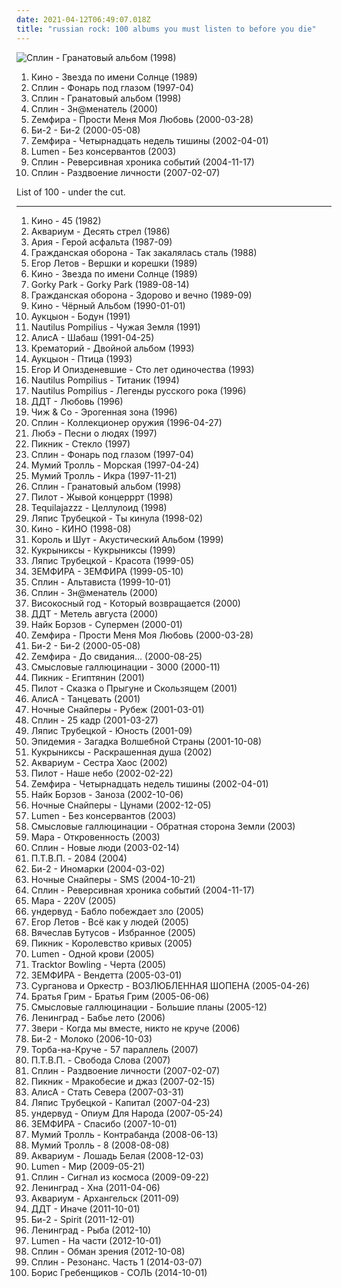```yaml
---
date: 2021-04-12T06:49:07.018Z
title: "russian rock: 100 albums you must listen to before you die"
---
```

![Сплин - Гранатовый альбом (1998)](https://img.discogs.com/0SuPxfEu6T74Pw_wmSg7dk4zNZg=/fit-in/600x610/filters:strip_icc():format(jpeg):mode_rgb():quality(90)/discogs-images/R-9111371-1474970082-8131.jpeg.jpg "Сплин - Гранатовый альбом (1998)")
<ol class="albums">
<li data-cover="https://img.discogs.com/KRAsF06OwWq8BQJ_h4tPqnfqoWU=/fit-in/394x608/filters:strip_icc():format(jpeg):mode_rgb():quality(90)/discogs-images/R-7174417-1435394577-3151.png.jpg" data-tags="russian rock" role="button">Кино - Звезда по имени Солнце (1989)</li>
<li data-cover="http://coverartarchive.org/release/1aaa0434-20d7-3d2b-8bf7-111fea7805ca/11674927194-500.jpg" data-tags="russian rock" role="button">Сплин - Фонарь под глазом (1997-04)</li>
<li data-cover="https://img.discogs.com/0SuPxfEu6T74Pw_wmSg7dk4zNZg=/fit-in/600x610/filters:strip_icc():format(jpeg):mode_rgb():quality(90)/discogs-images/R-9111371-1474970082-8131.jpeg.jpg" data-tags="russian rock, rock" role="button">Сплин - Гранатовый альбом (1998)</li>
<li data-cover="http://coverartarchive.org/release/80fefa12-27e8-4b41-8732-08d161b6f3e5/3408942818-500.jpg" data-tags="russian rock" role="button">Сплин - Зн@менатель (2000)</li>
<li data-cover="http://coverartarchive.org/release/c890f158-7efa-4d0c-9646-a530493ce315/1405666877-500.jpg" data-tags="russian rock" role="button">Zемфира - Прости Меня Моя Любовь (2000-03-28)</li>
<li data-cover="http://coverartarchive.org/release/d428c5a2-683a-4691-8890-330c782437fe/10677133074-500.jpg" data-tags="russian rock" role="button">Би-2 - Би-2 (2000-05-08)</li>
<li data-cover="http://coverartarchive.org/release/103472d6-746e-4533-be60-ba95bb4383fb/1406115627-500.jpg" data-tags="russian rock, rock" role="button">Zемфира - Четырнадцать недель тишины (2002-04-01)</li>
<li data-cover="http://coverartarchive.org/release/1b904546-2f92-47a7-ac1e-f9e304babe09/9478670539-500.jpg" data-tags="russian rock" role="button">Lumen - Без консервантов (2003)</li>
<li data-cover="http://coverartarchive.org/release/00de0496-da48-46cc-9199-e3b7b0d13ece/3409380950-500.jpg" data-tags="rock, russian, russian rock" role="button">Сплин - Реверсивная хроника событий (2004-11-17)</li>
<li data-cover="http://coverartarchive.org/release/8014f993-3a10-43e6-91fc-e70e916e82ae/3409391770-500.jpg" data-tags="russian rock" role="button">Сплин - Раздвоение личности (2007-02-07)</li>
</ol>
List of 100 - under the cut.
<!-- more -->

_________________

<ol class="albums">
<li data-cover="https://img.discogs.com/kw26UUKrLgrQ0RBXou7isOp6UoA=/fit-in/600x939/filters:strip_icc():format(jpeg):mode_rgb():quality(90)/discogs-images/R-2470436-1285853392.jpeg.jpg" data-tags="russian rock" role="button">
Кино - 45 (1982)
</li>
<li data-cover="https://img.discogs.com/strtilJSiXOkfhnzPtmFzqz-ECo=/fit-in/600x629/filters:strip_icc():format(jpeg):mode_rgb():quality(90)/discogs-images/R-4359117-1362763051-9248.jpeg.jpg" data-tags="russian, russian rock" role="button">
Аквариум - Десять стрел (1986)
</li>
<li data-cover="https://img.discogs.com/oUDMukNxLs1rJfJI-FNy8eGRZXM=/fit-in/600x603/filters:strip_icc():format(jpeg):mode_rgb():quality(90)/discogs-images/R-6849577-1446741517-4774.jpeg.jpg" data-tags="heavy metal" role="button">
Ария - Герой асфальта (1987-09)
</li>
<li data-cover="http://coverartarchive.org/release/9a3b0aa2-ae23-46de-8de8-e542f33c5f71/24918318790-500.jpg" data-tags="rock, punk, post-punk, psychedelic rock, russian rock" role="button">
Гражданская оборона - Так закалялась сталь (1988)
</li>
<li data-cover="https://img.discogs.com/d0oolr3BFqouY4yHt_XsK2gyRr8=/fit-in/600x540/filters:strip_icc():format(jpeg):mode_rgb():quality(90)/discogs-images/R-1799812-1298449236.jpeg.jpg" data-tags="russian rock" role="button">
Егор Летов - Вершки и корешки (1989)
</li>
<li data-cover="https://img.discogs.com/KRAsF06OwWq8BQJ_h4tPqnfqoWU=/fit-in/394x608/filters:strip_icc():format(jpeg):mode_rgb():quality(90)/discogs-images/R-7174417-1435394577-3151.png.jpg" data-tags="russian rock" role="button">
Кино - Звезда по имени Солнце (1989)
</li>
<li data-cover="http://coverartarchive.org/release/fe7ce7e4-336d-45eb-8256-fca43c85b8d3/18417620964-500.jpg" data-tags="hard rock" role="button">
Gorky Park - Gorky Park (1989-08-14)
</li>
<li data-cover="http://coverartarchive.org/release/661fe0c5-e8e4-47f5-9b51-9558b1e79c8a/14360892612-500.jpg" data-tags="punk, noise rock, post-punk, russian rock" role="button">
Гражданская оборона - Здорово и вечно (1989-09)
</li>
<li data-cover="http://coverartarchive.org/release/067d4e72-783c-322c-96f2-c2842550a5bc/9374298882-500.jpg" data-tags="rock, new wave, post-punk, russian rock" role="button">
Кино - Чёрный Альбом (1990-01-01)
</li>
<li data-cover="https://img.discogs.com/KhYo3RVKihmFn5C6EVmD_oIvp_I=/fit-in/600x591/filters:strip_icc():format(jpeg):mode_rgb():quality(90)/discogs-images/R-1640147-1238269022.jpeg.jpg" data-tags="post-punk, psychedelic, russian, russian rock, art-rock, avant-jazz, jazz-rock" role="button">
Аукцыон - Бодун (1991)
</li>
<li data-cover="http://coverartarchive.org/release/ed419c7f-a724-43d4-a5ed-fb5b4976d27b/4166591941-500.jpg" data-tags="post-punk, russian" role="button">
Nautilus Pompilius - Чужая Земля (1991)
</li>
<li data-cover="https://img.discogs.com/TNBHHvcZ5JAHZtX8BXCqbg4WJtc=/fit-in/600x598/filters:strip_icc():format(jpeg):mode_rgb():quality(90)/discogs-images/R-2442940-1284318700.jpeg.jpg" data-tags="russian rock" role="button">
АлисА - Шабаш (1991-04-25)
</li>
<li data-cover="http://coverartarchive.org/release/b49ef55a-d9ff-4e06-8c71-e50226122211/5376021504-500.jpg" data-tags="russian rock" role="button">
Крематорий - Двойной альбом (1993)
</li>
<li data-cover="http://coverartarchive.org/release/7cf2a8c6-f2fb-4f99-a316-d9fbb8044667/9283951283-500.jpg" data-tags="psychedelic" role="button">
Аукцыон - Птица (1993)
</li>
<li data-cover="https://img.discogs.com/5sd-ann7Ge6QoN6Hupq1pRjr0rs=/fit-in/600x636/filters:strip_icc():format(jpeg):mode_rgb():quality(90)/discogs-images/R-1290952-1402517988-9298.jpeg.jpg" data-tags="psychedelic rock, post-punk" role="button">
Егор И Опизденевшие - Сто лет одиночества (1993)
</li>
<li data-cover="https://via.placeholder.com/450" data-tags="new wave, post-punk" role="button">
Nautilus Pompilius - Титаник (1994)
</li>
<li data-cover="https://img.discogs.com/PV6LijxrU5kiF4qFR4gV9cFmFdY=/fit-in/600x607/filters:strip_icc():format(jpeg):mode_rgb():quality(90)/discogs-images/R-10076967-1491749418-8677.jpeg.jpg" data-tags="russian rock" role="button">
Nautilus Pompilius - Легенды русского рока (1996)
</li>
<li data-cover="http://coverartarchive.org/release/c6e99ce9-3d8d-4a71-a3d1-6f52ca37dde8/7228131962-500.jpg" data-tags="russian rock" role="button">
ДДТ - Любовь (1996)
</li>
<li data-cover="http://coverartarchive.org/release/42c11713-eceb-393c-b4a0-aae5977fa098/3204253087-500.jpg" data-tags="russian rock" role="button">
Чиж & Co - Эрогенная зона (1996)
</li>
<li data-cover="http://coverartarchive.org/release/8ee696a2-a2df-3103-9552-84bc89c1b21f/10018803050-500.jpg" data-tags="russian, russian rock" role="button">
Сплин - Коллекционер оружия (1996-04-27)
</li>
<li data-cover="http://coverartarchive.org/release/73e705c9-7d68-49bd-b72e-4bada7f42e9a/13178737648-500.jpg" data-tags="russian rock" role="button">
Любэ - Песни о людях (1997)
</li>
<li data-cover="https://img.discogs.com/YxSU-35yEdwE26kQG4494Heqxaw=/fit-in/600x606/filters:strip_icc():format(jpeg):mode_rgb():quality(90)/discogs-images/R-10372012-1496166488-6200.jpeg.jpg" data-tags="russian rock" role="button">
Пикник - Стекло (1997)
</li>
<li data-cover="http://coverartarchive.org/release/1aaa0434-20d7-3d2b-8bf7-111fea7805ca/11674927194-500.jpg" data-tags="russian rock" role="button">
Сплин - Фонарь под глазом (1997-04)
</li>
<li data-cover="https://img.discogs.com/Z3k4WScRca3dg26gDogwYFL1N3k=/fit-in/556x600/filters:strip_icc():format(jpeg):mode_rgb():quality(90)/discogs-images/R-5197595-1387193447-1676.jpeg.jpg" data-tags="russian rock, rock, pop-rock, russian" role="button">
Мумий Тролль - Морская (1997-04-24)
</li>
<li data-cover="http://coverartarchive.org/release/d768f402-e6ad-443b-9551-5c9e2f25ab9d/12162231602-500.jpg" data-tags="rock, 90s, alternative" role="button">
Мумий Тролль - Икра (1997-11-21)
</li>
<li data-cover="https://img.discogs.com/0SuPxfEu6T74Pw_wmSg7dk4zNZg=/fit-in/600x610/filters:strip_icc():format(jpeg):mode_rgb():quality(90)/discogs-images/R-9111371-1474970082-8131.jpeg.jpg" data-tags="russian rock, rock" role="button">
Сплин - Гранатовый альбом (1998)
</li>
<li data-cover="http://coverartarchive.org/release/dcf782ab-b725-4a26-9907-62967b2cae8f/12163572022-500.jpg" data-tags="russian rock" role="button">
Пилот - Жывой концерррт (1998)
</li>
<li data-cover="https://img.discogs.com/lThVS11Yqo0kOttfLoMsJeWfNGM=/fit-in/600x600/filters:strip_icc():format(jpeg):mode_rgb():quality(90)/discogs-images/R-1287563-1206626186.jpeg.jpg" data-tags="rock, alternative, alternative rock, experimental, progressive rock, russian, russian rock, feelee, tequilajazzz" role="button">
Tequilajazzz - Целлулоид (1998)
</li>
<li data-cover="http://coverartarchive.org/release/977ebcc6-6093-4135-81b2-35b952af51ce/5109695318-500.jpg" data-tags="belarusian" role="button">
Ляпис Трубецкой - Ты кинула (1998-02)
</li>
<li data-cover="http://coverartarchive.org/release/ff9f70b1-7106-4de9-ba4a-d2339c313236/5110648992-500.jpg" data-tags="rock" role="button">
Кино - КИНО (1998-08)
</li>
<li data-cover="http://coverartarchive.org/release/bbc9e79c-6c53-3865-b74c-bd9bea133baa/7047433301-500.jpg" data-tags="punk rock" role="button">
Король и Шут - Акустический Альбом (1999)
</li>
<li data-cover="http://coverartarchive.org/release/e14b49ce-056d-4688-8278-03cb597df1ca/7047332743-500.jpg" data-tags="rock, russian, russian rock" role="button">
Кукрыниксы - Кукрыниксы (1999)
</li>
<li data-cover="http://coverartarchive.org/release/470ff4dc-46a8-4972-976e-e7b8846db2d0/5109689506-500.jpg" data-tags="rock, russian rock, brutal kircore, belarussia, hdd" role="button">
Ляпис Трубецкой - Красота (1999-05)
</li>
<li data-cover="http://coverartarchive.org/release/d2519293-b0d9-43d8-a669-d52796161c7f/1412312432-500.jpg" data-tags="russian" role="button">
ЗЕМФИРА - ЗЕМФИРА (1999-05-10)
</li>
<li data-cover="http://coverartarchive.org/release/8f6871a9-895e-4a11-b8f2-31a0f11dd46f/3408937704-500.jpg" data-tags="russian rock, rock" role="button">
Сплин - Альтависта (1999-10-01)
</li>
<li data-cover="http://coverartarchive.org/release/80fefa12-27e8-4b41-8732-08d161b6f3e5/3408942818-500.jpg" data-tags="russian rock" role="button">
Сплин - Зн@менатель (2000)
</li>
<li data-cover="http://coverartarchive.org/release/5cb5921e-5933-46bb-af51-b3347ac69028/24339087883-500.jpg" data-tags="russian" role="button">
Високосный год - Который возвращается (2000)
</li>
<li data-cover="http://coverartarchive.org/release/a7fb1924-92ca-4d9e-a67a-01c84c04634c/28163635576-500.jpg" data-tags="rock, russian, russian rock, album" role="button">
ДДТ - Метель августа (2000)
</li>
<li data-cover="http://coverartarchive.org/release/08d21574-92f3-4ed1-bcc4-a5b46a8e2902/7194655449-500.jpg" data-tags="russian rock" role="button">
Найк Борзов - Супермен (2000-01)
</li>
<li data-cover="http://coverartarchive.org/release/c890f158-7efa-4d0c-9646-a530493ce315/1405666877-500.jpg" data-tags="russian rock" role="button">
Zемфира - Прости Меня Моя Любовь (2000-03-28)
</li>
<li data-cover="http://coverartarchive.org/release/d428c5a2-683a-4691-8890-330c782437fe/10677133074-500.jpg" data-tags="russian rock" role="button">
Би-2 - Би-2 (2000-05-08)
</li>
<li data-cover="http://coverartarchive.org/release/001f079c-6ca7-4956-a86f-076cb47e8840/1438365364-500.jpg" data-tags="russian rock" role="button">
Zемфира - До свидания... (2000-08-25)
</li>
<li data-cover="https://img.discogs.com/MRVPHCqK3kRID_THMMDE-knKCAw=/fit-in/600x948/filters:strip_icc():format(jpeg):mode_rgb():quality(90)/discogs-images/R-3306344-1324997694.jpeg.jpg" data-tags="rock, russian rock" role="button">
Смысловые галлюцинации - 3000 (2000-11)
</li>
<li data-cover="http://coverartarchive.org/release/a0057a8f-9adf-4d37-94da-2dab759e5e48/7047235915-500.jpg" data-tags="russian rock, classic rock" role="button">
Пикник - Египтянин (2001)
</li>
<li data-cover="http://coverartarchive.org/release/a6d1c17a-ce46-4d61-a921-2060d8828c47/12163560446-500.jpg" data-tags="rock, russian rock" role="button">
Пилот - Сказка о Прыгуне и Скользящем (2001)
</li>
<li data-cover="http://coverartarchive.org/release/eede407e-ca89-4722-97b1-bee154264791/26176992558-500.jpg" data-tags="russian rock" role="button">
АлисА - Танцевать (2001)
</li>
<li data-cover="http://coverartarchive.org/release/1c20734a-15fb-479c-a82d-f6d7f33898f0/6680534871-500.jpg" data-tags="russian rock" role="button">
Ночные Снайперы - Рубеж (2001-03-01)
</li>
<li data-cover="http://coverartarchive.org/release/43e99aec-eddc-42e2-b769-ebc2543dbfbb/10018795821-500.jpg" data-tags="progressive rock" role="button">
Сплин - 25 кадр (2001-03-27)
</li>
<li data-cover="http://coverartarchive.org/release/022e4ff4-0174-401a-b3f8-d243066a1ee8/6376082373-500.jpg" data-tags="rock, russian rock, post-kircore, belarussia, hdd" role="button">
Ляпис Трубецкой - Юность (2001-09)
</li>
<li data-cover="http://coverartarchive.org/release/c94475f2-0c9c-4d28-854e-7907e64f2a9e/9144050916-500.jpg" data-tags="power metal, heavy metal, russian rock" role="button">
Эпидемия - Загадка Волшебной Страны (2001-10-08)
</li>
<li data-cover="http://coverartarchive.org/release/7538a325-569c-4394-bf76-b899584120a5/17435364708-500.jpg" data-tags="punk rock" role="button">
Кукрыниксы - Раскрашенная душа (2002)
</li>
<li data-cover="http://coverartarchive.org/release/2866b01d-6c63-4ef2-9dac-4a81f8d56cf8/5356149199-500.jpg" data-tags="russian rock" role="button">
Аквариум - Сестра Хаос (2002)
</li>
<li data-cover="https://img.discogs.com/0f36ac86c54fe502a205affaefeae52f092904f2/images/spacer.gif" data-tags="russian rock, rock, alternative rock" role="button">
Пилот - Наше небо (2002-02-22)
</li>
<li data-cover="http://coverartarchive.org/release/103472d6-746e-4533-be60-ba95bb4383fb/1406115627-500.jpg" data-tags="russian rock, rock" role="button">
Zемфира - Четырнадцать недель тишины (2002-04-01)
</li>
<li data-cover="http://coverartarchive.org/release/3c0ff601-03cf-4a8f-bc5e-8a26cd116d0c/7194629874-500.jpg" data-tags="alternative" role="button">
Найк Борзов - Заноза (2002-10-06)
</li>
<li data-cover="https://img.discogs.com/TZ30ZOd_G6Snrok-XSMWU3_WD2g=/fit-in/600x911/filters:strip_icc():format(jpeg):mode_rgb():quality(90)/discogs-images/R-2323750-1276951834.jpeg.jpg" data-tags="russian rock" role="button">
Ночные Снайперы - Цунами (2002-12-05)
</li>
<li data-cover="http://coverartarchive.org/release/1b904546-2f92-47a7-ac1e-f9e304babe09/9478670539-500.jpg" data-tags="russian rock" role="button">
Lumen - Без консервантов (2003)
</li>
<li data-cover="http://coverartarchive.org/release/8f46c0ea-beb9-4069-8431-1962f5df30f6/6411365906-500.jpg" data-tags="electronic, indie, rock, indie rock, post-punk, romantic, russian, electro-rock, russian rock, depressive, ekaterinburg, gluki, gluki66" role="button">
Смысловые галлюцинации - Обратная сторона Земли (2003)
</li>
<li data-cover="http://coverartarchive.org/release/dd729d06-09cc-49dc-8bc7-e09fd3006248/27801265989-500.jpg" data-tags="pop-rock, russian rock" role="button">
Мара - Откровенность (2003)
</li>
<li data-cover="http://coverartarchive.org/release/b54e926d-fefe-3de8-84ea-a14b6ce462e0/3409360415-500.jpg" data-tags="rock" role="button">
Сплин - Новые люди (2003-02-14)
</li>
<li data-cover="http://coverartarchive.org/release/0b6f02e6-df1b-473a-8bd8-bbffa7529ce4/10584030292-500.jpg" data-tags="punk, hardcore, post-punk, punk rock, russian rock" role="button">
П.Т.В.П. - 2084 (2004)
</li>
<li data-cover="http://coverartarchive.org/release/74e829b2-6155-49d1-a634-ae72e685e264/11339739256-500.jpg" data-tags="rock, alternative, russian, russian rock, record collection" role="button">
Би-2 - Иномарки (2004-03-02)
</li>
<li data-cover="http://coverartarchive.org/release/2fee274c-f268-4362-bce0-b13036734296/6680546016-500.jpg" data-tags="russian rock" role="button">
Ночные Снайперы - SMS (2004-10-21)
</li>
<li data-cover="http://coverartarchive.org/release/00de0496-da48-46cc-9199-e3b7b0d13ece/3409380950-500.jpg" data-tags="rock, russian, russian rock" role="button">
Сплин - Реверсивная хроника событий (2004-11-17)
</li>
<li data-cover="http://coverartarchive.org/release/c0f52241-5551-4afa-8249-fd2734eb51c8/27793502182-500.jpg" data-tags="pop-rock, russian rock" role="button">
Мара - 220V (2005)
</li>
<li data-cover="http://coverartarchive.org/release/94ac09cb-b36d-46fe-9434-4b11b097db06/18394460007-500.jpg" data-tags="alternative, pop-rock, russian rock" role="button">
ундервуд - Бабло побеждает зло (2005)
</li>
<li data-cover="https://img.discogs.com/_xNs8tsaIxyVqvqHtZpasZVZFg8=/fit-in/600x545/filters:strip_icc():format(jpeg):mode_rgb():quality(90)/discogs-images/R-1820875-1245584795.jpeg.jpg" data-tags="russian rock" role="button">
Егор Летов - Всё как у людей (2005)
</li>
<li data-cover="https://img.discogs.com/XlbMBxYyd6i04Bb_t81gB4naMUc=/fit-in/600x596/filters:strip_icc():format(jpeg):mode_rgb():quality(90)/discogs-images/R-4576603-1510741779-1520.jpeg.jpg" data-tags="rock, singer-songwriter, russian, russian rock" role="button">
Вячеслав Бутусов - Избранное (2005)
</li>
<li data-cover="http://coverartarchive.org/release/1861b9e4-917c-46b2-b9c4-1396e9f9e1ce/8928787408-500.jpg" data-tags="russian rock" role="button">
Пикник - Королевство кривых (2005)
</li>
<li data-cover="http://coverartarchive.org/release/0bf087ff-4496-4233-980c-89ed2e4efe50/14831416930-500.jpg" data-tags="punk, russian, live, russian rock, live album" role="button">
Lumen - Одной крови (2005)
</li>
<li data-cover="https://img.discogs.com/TMi8KoANO3tTmuRzqKu8jTXlcBk=/fit-in/600x950/filters:strip_icc():format(jpeg):mode_rgb():quality(90)/discogs-images/R-2359932-1289152737.jpeg.jpg" data-tags="russian alternative" role="button">
Tracktor Bowling - Черта (2005)
</li>
<li data-cover="http://coverartarchive.org/release/95ef46de-a186-4d59-ad5d-f62f3202852f/1412863706-500.jpg" data-tags="rock" role="button">
ЗЕМФИРА - Вендетта (2005-03-01)
</li>
<li data-cover="http://coverartarchive.org/release/7bd5ff8a-8345-4c36-9c6a-605cf7e8bd85/21194553641-500.jpg" data-tags="rock, russian, avant-garde, lesbian, russian rock, art-rock, female vokalists, pederastcore, awesome albums, nazi scum, post-kircore, anal-driven fecalomatateus, shemale vocalist, sieg heil, christian nsbm, surganova, vip-punk-decadence, brutal anal-driven fecalomatateus with pederastic influence and guest vocalist dima bilan" role="button">
Сурганова и Оркестр - ВОЗЛЮБЛЕННАЯ ШОПЕНА (2005-04-26)
</li>
<li data-cover="https://via.placeholder.com/450" data-tags="russian, eastern europe rock" role="button">
Братья Грим - Братья Грим (2005-06-06)
</li>
<li data-cover="http://coverartarchive.org/release/bb0ae463-4fb7-4d94-bf45-813edb69c033/2626272364-500.jpg" data-tags="electronic, indie, rock, indie rock, post-punk, romantic, russian, electro-rock, russian rock, depressive, ekaterinburg, gluki, gluki66" role="button">
Смысловые галлюцинации - Большие планы (2005-12)
</li>
<li data-cover="http://coverartarchive.org/release/1b2aa13d-63b4-4d84-91af-05b7e03863e4/28086663228-500.jpg" data-tags="punk, ska, russian, russian rock" role="button">
Ленинград - Бабье лето (2006)
</li>
<li data-cover="https://img.discogs.com/UtQJIiw3C4XmBQVBN7JJc_zSxlY=/fit-in/600x599/filters:strip_icc():format(jpeg):mode_rgb():quality(90)/discogs-images/R-705452-1560867494-6266.jpeg.jpg" data-tags="rock, russian, russian rock" role="button">
Звери - Когда мы вместе, никто не круче (2006)
</li>
<li data-cover="https://img.discogs.com/JX4qHWPHttRE2JBYKJbcnqW9a0Q=/fit-in/600x600/filters:strip_icc():format(jpeg):mode_rgb():quality(90)/discogs-images/R-8195889-1507216029-3217.jpeg.jpg" data-tags="rock, alternative, pop-rock, russian rock" role="button">
Би-2 - Молоко (2006-10-03)
</li>
<li data-cover="https://via.placeholder.com/450" data-tags="russian rock, indie, russian, rock" role="button">
Торба-на-Круче - 57 параллель (2007)
</li>
<li data-cover="http://coverartarchive.org/release/0a0a1570-aac9-4aed-8f59-0b8c91bff13d/10592405972-500.jpg" data-tags="punk, hardcore, post-punk, punk rock, russian rock, slova, svoboda" role="button">
П.Т.В.П. - Свобода Слова (2007)
</li>
<li data-cover="http://coverartarchive.org/release/8014f993-3a10-43e6-91fc-e70e916e82ae/3409391770-500.jpg" data-tags="russian rock" role="button">
Сплин - Раздвоение личности (2007-02-07)
</li>
<li data-cover="http://coverartarchive.org/release/dd593cbf-960b-4d9d-860a-ed711f485dfa/3400684438-500.jpg" data-tags="russian rock" role="button">
Пикник - Мракобесие и джаз (2007-02-15)
</li>
<li data-cover="https://img.discogs.com/b7SWlzJotSC6bpq-2cQ95MyjbME=/fit-in/600x600/filters:strip_icc():format(jpeg):mode_rgb():quality(90)/discogs-images/R-9600352-1483519475-1073.jpeg.jpg" data-tags="hard rock, christian, christian rock, industrial metal, russian rock, orthodox christian, orthodox christian rock, russian christian, russian christian rock" role="button">
АлисА - Стать Севера (2007-03-31)
</li>
<li data-cover="http://coverartarchive.org/release/9dfd248f-9bce-490d-9ad6-d2b1a4038d17/1599387966-500.jpg" data-tags="belarusian, rock" role="button">
Ляпис Трубецкой - Капитал (2007-04-23)
</li>
<li data-cover="http://coverartarchive.org/release/7483f743-f7c9-4cac-a8eb-e0a59e382617/18393877716-500.jpg" data-tags="alternative, post-punk, russian rock" role="button">
ундервуд - Опиум Для Народа (2007-05-24)
</li>
<li data-cover="http://coverartarchive.org/release/57e186a7-85a5-499b-b59f-00e42a6e6a97/17957981432-500.jpg" data-tags="russian rock, russian" role="button">
ЗЕМФИРА - Спасибо (2007-10-01)
</li>
<li data-cover="http://coverartarchive.org/release/643d5214-7ca4-4419-8465-f67c86eaef5b/10070958476-500.jpg" data-tags="pop-rock" role="button">
Мумий Тролль - Контрабанда (2008-06-13)
</li>
<li data-cover="http://coverartarchive.org/release/93563577-c07b-416a-acb5-e90235af18f1/24692507668-500.jpg" data-tags="rock, russian" role="button">
Мумий Тролль - 8 (2008-08-08)
</li>
<li data-cover="http://coverartarchive.org/release/ef9fcae4-98c6-4183-9cf1-ccca0bc04d2b/11417490630-500.jpg" data-tags="russian rock" role="button">
Аквариум - Лошадь Белая (2008-12-03)
</li>
<li data-cover="http://coverartarchive.org/release/cf4db36c-11b0-44d6-a7af-ac5f6a254f11/15427402688-500.jpg" data-tags="russian rock" role="button">
Lumen - Мир (2009-05-21)
</li>
<li data-cover="http://coverartarchive.org/release/a0c542f3-9cf8-493d-8568-f83bfb4e97b0/3409399361-500.jpg" data-tags="rock" role="button">
Сплин - Сигнал из космоса (2009-09-22)
</li>
<li data-cover="https://img.discogs.com/WMoGKKgjYFAJCFeMUtzI_Moi8Vw=/fit-in/600x620/filters:strip_icc():format(jpeg):mode_rgb():quality(90)/discogs-images/R-11285784-1513447849-7032.jpeg.jpg" data-tags="rock, ska, russian, russian rock, mat, shnurok records, zenith" role="button">
Ленинград - Хна (2011-04-06)
</li>
<li data-cover="http://coverartarchive.org/release/5f459c03-a734-4bf1-905f-81e3cd33d32d/2617986989-500.jpg" data-tags="russian rock, 4-5" role="button">
Аквариум - Архангельск (2011-09)
</li>
<li data-cover="http://coverartarchive.org/release/d2780102-206c-485c-b5cf-5dead21e6e24/9585216667-500.jpg" data-tags="russian rock" role="button">
ДДТ - Иначе (2011-10-01)
</li>
<li data-cover="http://coverartarchive.org/release/0da55dc1-9cf7-4245-baf0-825cbd346fed/5048689042-500.jpg" data-tags="pop rock, russian rock" role="button">
Би-2 - Spirit (2011-12-01)
</li>
<li data-cover="https://img.discogs.com/DViRpfO67cVOElGGoRUMdx2wM9s=/fit-in/600x600/filters:strip_icc():format(jpeg):mode_rgb():quality(90)/discogs-images/R-10987736-1507973709-1275.jpeg.jpg" data-tags="rock, ska, russian rock" role="button">
Ленинград - Рыба (2012-10)
</li>
<li data-cover="http://coverartarchive.org/release/d552a1cc-bfb8-4843-8e4b-8b915f86200d/6616307747-500.jpg" data-tags="russian rock, lumen" role="button">
Lumen - На части (2012-10-01)
</li>
<li data-cover="http://coverartarchive.org/release/71c73516-1269-439d-9cd7-8cd4717760e3/2294072621-500.jpg" data-tags="rock" role="button">
Сплин - Обман зрения (2012-10-08)
</li>
<li data-cover="http://coverartarchive.org/release/36d4effe-da4e-44c0-8718-49547ac0f44c/8577010368-500.jpg" data-tags="rock, russian rock" role="button">
Сплин - Резонанс. Часть 1 (2014-03-07)
</li>
<li data-cover="http://coverartarchive.org/release/16c0cba2-6b7e-4fe1-a4de-36dc18b811b7/8929438651-500.jpg" data-tags="singer-songwriter, russian rock" role="button">
Борис Гребенщиков - СОЛЬ (2014-10-01)
</li>
</ol>